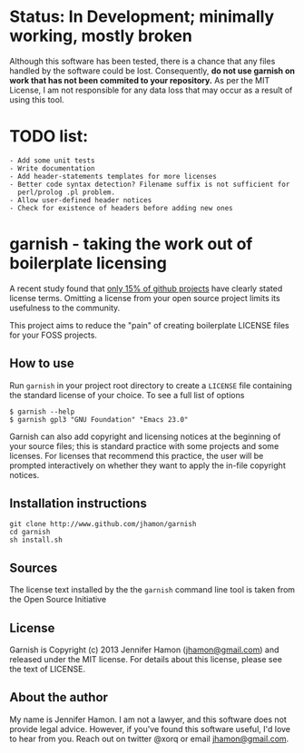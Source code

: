 # Status: In Development; minimally working, mostly broken 

Although this software has been tested, there is a chance that any files handled
by the software could be lost.  Consequently, **do not use garnish on work that has
not been commited to your repository.**  As per the MIT License, I am not
responsible for any data loss that may occur as a result of using this tool.

# TODO list:

    - Add some unit tests
    - Write documentation
    - Add header-statements templates for more licenses
    - Better code syntax detection? Filename suffix is not sufficient for
      perl/prolog .pl problem.
    - Allow user-defined header notices
    - Check for existence of headers before adding new ones


# garnish - taking the work out of boilerplate licensing 

A recent study found that [only 15% of github
projects](http://www.theregister.co.uk/2013/04/18/github_licensing_study/) have
clearly stated license terms.  Omitting a license from your open source project
limits its usefulness to the community.  

This project aims to reduce the "pain" of creating boilerplate LICENSE files for
your FOSS projects. 

## How to use

Run `garnish` in your project root directory to create a `LICENSE` file containing
the standard license of your choice.  To see a full list of options  

    $ garnish --help
    $ garnish gpl3 "GNU Foundation" "Emacs 23.0"

Garnish can also add copyright and licensing notices at the beginning of your
source files; this is standard practice with some projects and some licenses.
For licenses that recommend this practice, the user will be prompted
interactively on whether they want to apply the in-file copyright notices.

## Installation instructions

    git clone http://www.github.com/jhamon/garnish
    cd garnish 
    sh install.sh

## Sources

The license text installed by the the `garnish` command line tool is taken from the
Open Source Initiative  

## License

Garnish is Copyright (c) 2013 Jennifer Hamon (jhamon@gmail.com) and released under
the MIT license. For details about this license, please see the text of LICENSE. 

## About the author

My name is Jennifer Hamon.  I am not a lawyer, and this software does not
provide legal advice.  However, if you've found this software useful, I'd love
to hear from you.  Reach out on twitter @xorq or email jhamon@gmail.com.
